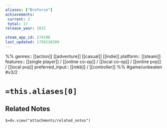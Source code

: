 ```yaml
---
aliases: ["Broforce"]
achievements:
 current: 2
 total: 17
release_year: 2015

steam_app_id: 274190
last_updated: 1750218209
---
```

%%
genres:: [[action]] [[adventure]] [[casual]] [[indie]]
platform:: [[steam]]
features:: [[single player]] / [[online co-op]] / [[local co-op]] / [[online pvp]] / [[local pvp]]
preferred_input:: [[mkb]] / [[controller]]
%%
#game/unbeaten
#v3/2

# `=this.aliases[0]`
## Related Notes
`$=dv.view("attachments/related_notes")`
